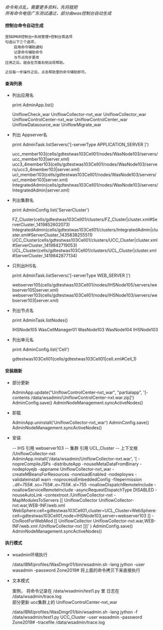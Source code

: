 
      
*命令有点乱，需要更多资料，先将就把*  
*所有命令电信广东测试通过，部分由was控制台自动生成*

#### 控制台命令自动生成

    登陆DMGR控制台+系统管理+控制台首选项
    勾选以下三个选项，
        启用命令辅助通知
        记录命令辅助命令
        与节点同步更改
    应用之后，就会在页面右侧出现帮助。

    之后每一步操作之后，点击帮助里的命令辅助即可。
    

#### 查询列表




- 列出应用名


    
    print AdminApp.list() 

    UniflowCheck_war
    UniflowCollector-nxt_war
    UniflowCollector_war
    UniflowControlCenter-nxt_war
    UniflowControlCenter_war
    UniflowDatasource_war
    UniflowMigrate_war

- 列出 Appserver名


    print AdminTask.listServers('[-serverType APPLICATION_SERVER ]')

    ucc_member103(cells/gdtestwas103Cell01/nodes/WasNode103/servers/ucc_member103|server.xml)
    ucc3_4member103(cells/gdtestwas103Cell01/nodes/WasNode103/servers/ucc3_4member103|server.xml)
    ucl_member103(cells/gdtestwas103Cell01/nodes/WasNode103/servers/ucl_member103|server.xml)
    IntegratedAdmin(cells/gdtestwas103Cell01/nodes/WasNode103/servers/IntegratedAdmin|server.xml)


- 列出集群名


    print AdminConfig.list('ServerCluster')

    FZ_Cluster(cells/gdtestwas103Cell01/clusters/FZ_Cluster|cluster.xml#ServerCluster_1419852602073)
    IntegratedAdmin(cells/gdtestwas103Cell01/clusters/IntegratedAdmin|cluster.xml#ServerCluster_1435838255511)
    UCC_Cluster(cells/gdtestwas103Cell01/clusters/UCC_Cluster|cluster.xml#ServerCluster_1419842719053)
    UCL_Cluster(cells/gdtestwas103Cell01/clusters/UCL_Cluster|cluster.xml#ServerCluster_1419842877134)


- 只列出IHS名


    print AdminTask.listServers('[-serverType WEB_SERVER ]') 

    webserver105(cells/gdtestwas103Cell01/nodes/IHSNode105/servers/webserver105|server.xml)
    webserver103(cells/gdtestwas103Cell01/nodes/IHSNode103/servers/webserver103|server.xml)

- 列出节点名


    print AdminTask.listNodes()

    IHSNode105
    WasCellManager01
    WasNode103
    WasNode104
    IHSNode103

- 列出单元名


    print AdminConfig.list('Cell')

    gdtestwas103Cell01(cells/gdtestwas103Cell01|cell.xml#Cell_1)

#### 安装跟新

- 部分更新


    AdminApp.update("UniflowControlCenter-nxt_war", "partialapp",  '[-contents /data/wsadmin/UniflowControlCenter-nxt.war.zip]')
    AdminConfig.save()
    AdminNodeManagement.syncActiveNodes()


- 卸载


    AdminApp.uninstall('UniflowCollector-nxt_war')
    AdminConfig.save()
    AdminNodeManagement.syncActiveNodes()



- 安装



    -- IHS 引用 webserver103
    -- 集群 引用 UCL_Cluster
    -- 上下文根  /UniflowCollector-nxt
    AdminApp.install('/data/wsadmin/UniflowCollector-nxt.war', '[ -nopreCompileJSPs -distributeApp -nouseMetaDataFromBinary -nodeployejb -appname UniflowCollector-nxt_war -createMBeansForResources -noreloadEnabled -nodeployws -validateinstall warn -noprocessEmbeddedConfig -filepermission .*\.dll=755#.*\.so=755#.*\.a=755#.*\.sl=755 -noallowDispatchRemoteInclude -noallowServiceRemoteInclude -asyncRequestDispatchType DISABLED -nouseAutoLink -contextroot /UniflowCollector-nxt -MapModulesToServers [[ UniflowCollector UniflowCollector-nxt.war,WEB-INF/web.xml WebSphere:cell=gdtestwas103Cell01,cluster=UCL_Cluster+WebSphere:cell=gdtestwas103Cell01,node=IHSNode103,server=webserver103 ]] -CtxRootForWebMod [[ UniflowCollector UniflowCollector-nxt.war,WEB-INF/web.xml /UniflowCollector-nxt ]]]' )
    AdminConfig.save()
    AdminNodeManagement.syncActiveNodes()


#### 执行模式

- wsadmin环境执行



    /data/IBM/profiles/WasDmgr01/bin/wsadmin.sh -lang jython  -user wasadmin -password Zone2019# 
    将上面的命令拷贝下来直接执行

- 文本模式



    案例，
    将命令记录在 /data/wsadmin/test1.py 里
    日志在 /data/wsadmin/trace.log   
    部分更新 ucc集群上的 UniflowControlCenter-nxt_war  

    /data/IBM/profiles/WasDmgr01/bin/wsadmin.sh -lang jython -f /data/wsadmin/test1.py UCC_Cluster  -user wasadmin -password Zone2019# -tracefile /data/wsadmin/trace.log 
    

